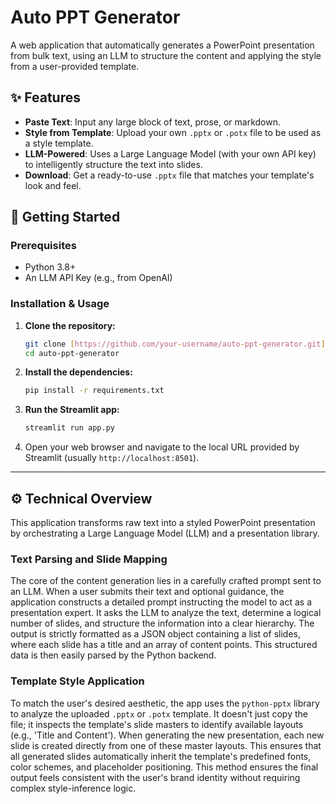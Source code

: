 # Auto PPT Generator

A web application that automatically generates a PowerPoint presentation from bulk text, using an LLM to structure the content and applying the style from a user-provided template.

## ✨ Features

- **Paste Text**: Input any large block of text, prose, or markdown.
- **Style from Template**: Upload your own `.pptx` or `.potx` file to be used as a style template.
- **LLM-Powered**: Uses a Large Language Model (with your own API key) to intelligently structure the text into slides.
- **Download**: Get a ready-to-use `.pptx` file that matches your template's look and feel.

## 🚀 Getting Started

### Prerequisites

- Python 3.8+
- An LLM API Key (e.g., from OpenAI)

### Installation & Usage

1.  **Clone the repository:**
    ```bash
    git clone [https://github.com/your-username/auto-ppt-generator.git](https://github.com/your-username/auto-ppt-generator.git)
    cd auto-ppt-generator
    ```

2.  **Install the dependencies:**
    ```bash
    pip install -r requirements.txt
    ```

3.  **Run the Streamlit app:**
    ```bash
    streamlit run app.py
    ```

4.  Open your web browser and navigate to the local URL provided by Streamlit (usually `http://localhost:8501`).

---

## ⚙️ Technical Overview

This application transforms raw text into a styled PowerPoint presentation by orchestrating a Large Language Model (LLM) and a presentation library.

### Text Parsing and Slide Mapping

The core of the content generation lies in a carefully crafted prompt sent to an LLM. When a user submits their text and optional guidance, the application constructs a detailed prompt instructing the model to act as a presentation expert. It asks the LLM to analyze the text, determine a logical number of slides, and structure the information into a clear hierarchy. The output is strictly formatted as a JSON object containing a list of slides, where each slide has a title and an array of content points. This structured data is then easily parsed by the Python backend.

### Template Style Application

To match the user's desired aesthetic, the app uses the `python-pptx` library to analyze the uploaded `.pptx` or `.potx` template. It doesn't just copy the file; it inspects the template's slide masters to identify available layouts (e.g., 'Title and Content'). When generating the new presentation, each new slide is created directly from one of these master layouts. This ensures that all generated slides automatically inherit the template's predefined fonts, color schemes, and placeholder positioning. This method ensures the final output feels consistent with the user's brand identity without requiring complex style-inference logic.
